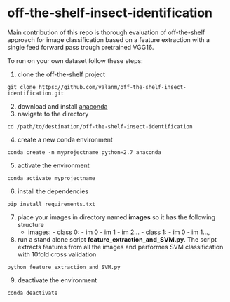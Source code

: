# off-the-shelf-insect-identification
Main contribution of this repo is thorough evaluation of off-the-shelf approach for image classification based on a feature extraction with a single feed forward pass trough pretrained VGG16.

To run on your own dataset follow these steps:

1. clone the off-the-shelf project
```console
git clone https://github.com/valanm/off-the-shelf-insect-identification.git
```
2. download and install [anaconda](https://www.anaconda.com/distribution/)
3. navigate to the directory 
```console
cd /path/to/destination/off-the-shelf-insect-identification
```
4. create a new conda environment
```console
conda create -n myprojectname python=2.7 anaconda
```
5. activate the environment
```console
conda activate myprojectname
```
6. install the dependencies 
```console
pip install requirements.txt
```
7. place your images in directory named **images** so it has the following structure
      - images:
            - class 0:
                  - im 0
                  - im 1
                  - im 2...
            - class 1:
                  - im 0
                  - im 1...,
8. run a stand alone script **feature_extraction_and_SVM.py**. The script extracts features from all the images and performes SVM classification with 10fold cross validation
```console
python feature_extraction_and_SVM.py
```
9. deactivate the environment
```console
conda deactivate
```
